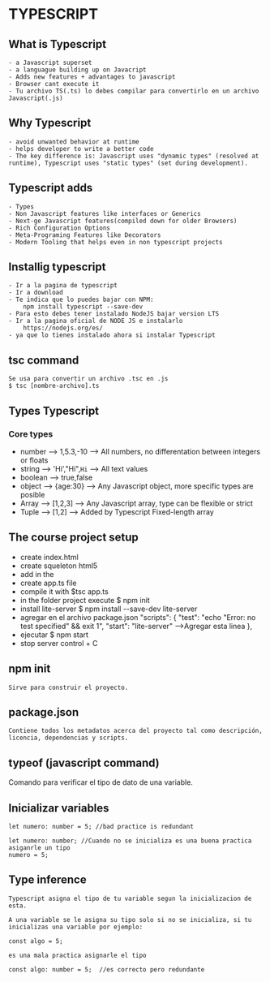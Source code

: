 # TYPESCRIPT
## What is Typescript
    - a Javascript superset
    - a languague building up on Javacript
    - Adds new features + advantages to javascript
    - Browser cant execute it
    - Tu archivo TS(.ts) lo debes compilar para convertirlo en un archivo Javascript(.js)

## Why Typescript
    - avoid unwanted behavior at runtime
    - helps developer to write a better code
    - The key difference is: Javascript uses "dynamic types" (resolved at runtime), Typescript uses "static types" (set during development).

## Typescript adds
    - Types
    - Non Javascript features like interfaces or Generics
    - Next-ge Javascript features(compiled down for older Browsers)
    - Rich Configuration Options
    - Meta-Programing Features like Decorators
    - Modern Tooling that helps even in non typescript projects

## Installig typescript
    - Ir a la pagina de typescript
    - Ir a download
    - Te indica que lo puedes bajar con NPM:
        npm install typescript --save-dev
    - Para esto debes tener instalado NodeJS bajar version LTS
    - Ir a la pagina oficial de NODE JS e instalarlo
        https://nodejs.org/es/
    - ya que lo tienes instalado ahora si instalar Typescript

## tsc command
    Se usa para convertir un archivo .tsc en .js
    $ tsc [nombre-archivo].ts

## Types Typescript
### Core types
* number        --> 1,5.3,-10       --> All numbers, no differentation between integers or floats
* string        --> 'Hi',"Hi",`Hi`  --> All text values
* boolean       --> true,false
* object        --> {age:30}        --> Any Javascript object, more specific types are posible
* Array         --> [1,2,3]         --> Any Javascript array, type can be flexible or strict
* Tuple         --> [1,2]           --> Added by Typescript Fixed-length array

## The course project setup
* create index.html
* create squeleton html5
* add <script src="app.js" defer></script> in the <head></head>
* create app.ts file
* compile it with $tsc app.ts
* in the folder project execute
            $ npm init
* install lite-server
            $ npm install --save-dev lite-server
* agregar en el archivo package.json
            "scripts": {
                "test": "echo \"Error: no test specified\" && exit 1",
                "start": "lite-server"       -->Agregar esta linea
            },
* ejecutar
            $ npm start
* stop server
    control + C



## npm init
    Sirve para construir el proyecto.
## package.json
    Contiene todos los metadatos acerca del proyecto tal como descripción, licencia, dependencias y scripts.

## typeof (javascript command)
Comando para verificar el tipo de dato de una variable.


## Inicializar variables
    let numero: number = 5; //bad practice is redundant

    let numero: number; //Cuando no se inicializa es una buena practica asiganrle un tipo
    numero = 5;
    
## Type inference
    Typescript asigna el tipo de tu variable segun la inicializacion de esta.

    A una variable se le asigna su tipo solo si no se inicializa, si tu inicializas una variable por ejemplo:

    const algo = 5; 

    es una mala practica asignarle el tipo

    const algo: number = 5;  //es correcto pero redundante

